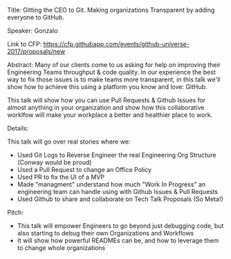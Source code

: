 
Title: Gitting the CEO to Git. Making organizations Transparent by adding everyone to GitHub.

Speaker: Gonzalo

Link to CFP: https://cfp.githubapp.com/events/github-universe-2017/proposals/new

Abstract:
Many of our clients come to us asking for help on improving their Engineering Teams throughput & code quality. In our experience the best way to fix those issues is to make teams more transparent, in this talk we'll show how to achieve
this using a platform you know and love: GitHub.

This talk will show how you can use Pull Requests & Github Issues for almost
anything in your organization and show how this collaborative worklfow will make your
workplace a better and healthier place to work.

Details: 

This talk will go over real stories where we:
* Used Git Logs to Reverse Engineer the real Engineering Org Structure (Conway would be proud)
* Used a Pull Request to change an Office Policy
* Used PR to fix the UI of a MVP
* Made "managment" understand how much "Work In Progress" an engineering team can handle using with Github Issues & Pull Requests 
* Used Github to share and collaborate on Tech Talk Proposals (So Meta!)

Pitch:
* This talk will empower Engineers to go beyond just debugging code, but also starting to debug their own Organizations and Workflows
* It will show how powerful READMEs can be, and how to leverage them to change whole organizations
